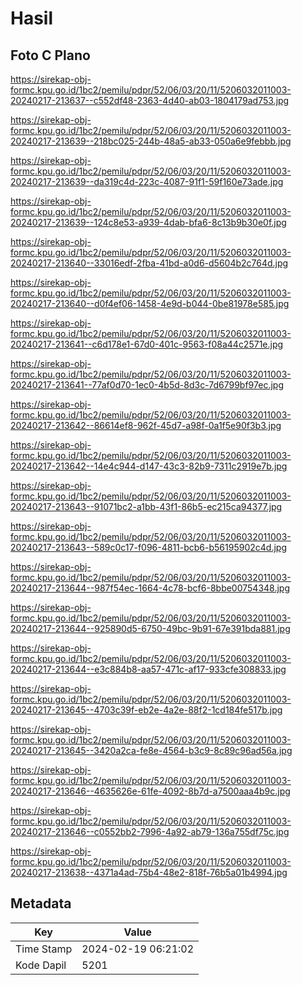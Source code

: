 # Hasil

## Foto C Plano

https://sirekap-obj-formc.kpu.go.id/1bc2/pemilu/pdpr/52/06/03/20/11/5206032011003-20240217-213637--c552df48-2363-4d40-ab03-1804179ad753.jpg

https://sirekap-obj-formc.kpu.go.id/1bc2/pemilu/pdpr/52/06/03/20/11/5206032011003-20240217-213639--218bc025-244b-48a5-ab33-050a6e9febbb.jpg

https://sirekap-obj-formc.kpu.go.id/1bc2/pemilu/pdpr/52/06/03/20/11/5206032011003-20240217-213639--da319c4d-223c-4087-91f1-59f160e73ade.jpg

https://sirekap-obj-formc.kpu.go.id/1bc2/pemilu/pdpr/52/06/03/20/11/5206032011003-20240217-213639--124c8e53-a939-4dab-bfa6-8c13b9b30e0f.jpg

https://sirekap-obj-formc.kpu.go.id/1bc2/pemilu/pdpr/52/06/03/20/11/5206032011003-20240217-213640--33016edf-2fba-41bd-a0d6-d5604b2c764d.jpg

https://sirekap-obj-formc.kpu.go.id/1bc2/pemilu/pdpr/52/06/03/20/11/5206032011003-20240217-213640--d0f4ef06-1458-4e9d-b044-0be81978e585.jpg

https://sirekap-obj-formc.kpu.go.id/1bc2/pemilu/pdpr/52/06/03/20/11/5206032011003-20240217-213641--c6d178e1-67d0-401c-9563-f08a44c2571e.jpg

https://sirekap-obj-formc.kpu.go.id/1bc2/pemilu/pdpr/52/06/03/20/11/5206032011003-20240217-213641--77af0d70-1ec0-4b5d-8d3c-7d6799bf97ec.jpg

https://sirekap-obj-formc.kpu.go.id/1bc2/pemilu/pdpr/52/06/03/20/11/5206032011003-20240217-213642--86614ef8-962f-45d7-a98f-0a1f5e90f3b3.jpg

https://sirekap-obj-formc.kpu.go.id/1bc2/pemilu/pdpr/52/06/03/20/11/5206032011003-20240217-213642--14e4c944-d147-43c3-82b9-7311c2919e7b.jpg

https://sirekap-obj-formc.kpu.go.id/1bc2/pemilu/pdpr/52/06/03/20/11/5206032011003-20240217-213643--91071bc2-a1bb-43f1-86b5-ec215ca94377.jpg

https://sirekap-obj-formc.kpu.go.id/1bc2/pemilu/pdpr/52/06/03/20/11/5206032011003-20240217-213643--589c0c17-f096-4811-bcb6-b56195902c4d.jpg

https://sirekap-obj-formc.kpu.go.id/1bc2/pemilu/pdpr/52/06/03/20/11/5206032011003-20240217-213644--987f54ec-1664-4c78-bcf6-8bbe00754348.jpg

https://sirekap-obj-formc.kpu.go.id/1bc2/pemilu/pdpr/52/06/03/20/11/5206032011003-20240217-213644--925890d5-6750-49bc-9b91-67e391bda881.jpg

https://sirekap-obj-formc.kpu.go.id/1bc2/pemilu/pdpr/52/06/03/20/11/5206032011003-20240217-213644--e3c884b8-aa57-471c-af17-933cfe308833.jpg

https://sirekap-obj-formc.kpu.go.id/1bc2/pemilu/pdpr/52/06/03/20/11/5206032011003-20240217-213645--4703c39f-eb2e-4a2e-88f2-1cd184fe517b.jpg

https://sirekap-obj-formc.kpu.go.id/1bc2/pemilu/pdpr/52/06/03/20/11/5206032011003-20240217-213645--3420a2ca-fe8e-4564-b3c9-8c89c96ad56a.jpg

https://sirekap-obj-formc.kpu.go.id/1bc2/pemilu/pdpr/52/06/03/20/11/5206032011003-20240217-213646--4635626e-61fe-4092-8b7d-a7500aaa4b9c.jpg

https://sirekap-obj-formc.kpu.go.id/1bc2/pemilu/pdpr/52/06/03/20/11/5206032011003-20240217-213646--c0552bb2-7996-4a92-ab79-136a755df75c.jpg

https://sirekap-obj-formc.kpu.go.id/1bc2/pemilu/pdpr/52/06/03/20/11/5206032011003-20240217-213638--4371a4ad-75b4-48e2-818f-76b5a01b4994.jpg


## Metadata

| Key        | Value               |
| ---------- | ------------------- |
| Time Stamp | 2024-02-19 06:21:02 |
| Kode Dapil | 5201                |



